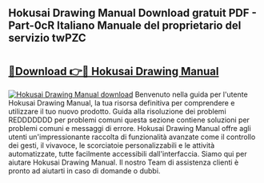 ## Hokusai Drawing Manual Download gratuit PDF - Part-0cR Italiano Manuale del proprietario del servizio twPZC

# <h2><a href="http://dfdontn.blite.top/?on=Hokusai+Drawing+Manual">🔗Download 👉🔴 Hokusai Drawing Manual</a></h2>

[![Hokusai Drawing Manual download](https://i.imgur.com/lujVjoI.png)](http://dfdontn.blite.top/?on=Hokusai+Drawing+Manual)
Benvenuto nella guida per l'utente Hokusai Drawing Manual, la tua risorsa definitiva per comprendere e utilizzare il tuo nuovo prodotto. Guida alla risoluzione dei problemi REDDDDDDD per problemi comuni questa sezione contiene soluzioni per problemi comuni e messaggi di errore. Hokusai Drawing Manual offre agli utenti un'impressionante raccolta di funzionalità avanzate come il controllo dei gesti, il vivavoce, le scorciatoie personalizzabili e le attività automatizzate, tutte facilmente accessibili dall'interfaccia. Siamo qui per aiutare Hokusai Drawing Manual. Il nostro Team di assistenza clienti è pronto ad aiutarti in caso di domande o dubbi.
